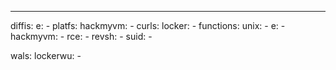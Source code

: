 ---
diffis:
  e:
    -
platfs:
  hackmyvm:
    -
curls:
  locker:
    -
functions:
  unix:
    -
  e:
    -
  hackmyvm:
    -
  rce:
    -
  revsh:
    -
  suid:
    -

wals:
  lockerwu:
    -
